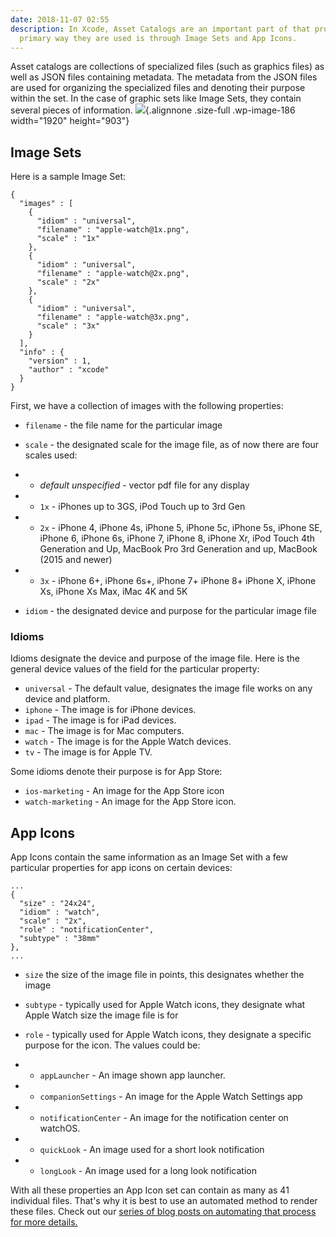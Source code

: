 ```yaml
---
date: 2018-11-07 02:55
description: In Xcode, Asset Catalogs are an important part of that process and the
  primary way they are used is through Image Sets and App Icons.
---
```

Asset catalogs are collections of specialized files (such as graphics
files) as well as JSON files containing metadata. The metadata from the
JSON files are used for organizing the specialized files and denoting
their purpose within the set. In the case of graphic sets like Image
Sets, they contain several pieces of information.
![](https://learningswift.brightdigit.com/wp-content/uploads/sites/2/2018/10/AppIcons.jpg){.alignnone
.size-full .wp-image-186 width="1920" height="903"}

## Image Sets

Here is a sample Image Set:

    {
      "images" : [
        {
          "idiom" : "universal",
          "filename" : "apple-watch@1x.png",
          "scale" : "1x"
        },
        {
          "idiom" : "universal",
          "filename" : "apple-watch@2x.png",
          "scale" : "2x"
        },
        {
          "idiom" : "universal",
          "filename" : "apple-watch@3x.png",
          "scale" : "3x"
        }
      ],
      "info" : {
        "version" : 1,
        "author" : "xcode"
      }
    }

First, we have a collection of images with the following properties:

-   `filename` - the file name for the particular image

-   `scale` - the designated scale for the image file, as of now there
    are four scales used:

-   -   *default unspecified* - vector pdf file for any display

-   -   `1x` - iPhones up to 3GS, iPod Touch up to 3rd Gen

-   -   `2x` - iPhone 4, iPhone 4s, iPhone 5, iPhone 5c, iPhone 5s,
        iPhone SE, iPhone 6, iPhone 6s, iPhone 7, iPhone 8, iPhone Xr,
        iPod Touch 4th Generation and Up, MacBook Pro 3rd Generation and
        up, MacBook (2015 and newer)

-   -   `3x` - iPhone 6+, iPhone 6s+, iPhone 7+ iPhone 8+ iPhone X,
        iPhone Xs, iPhone Xs Max, iMac 4K and 5K

-   `idiom` - the designated device and purpose for the particular image
    file

### Idioms

Idioms designate the device and purpose of the image file. Here is the
general device values of the field for the particular property:

-   `universal` - The default value, designates the image file works on
    any device and platform.
-   `iphone` - The image is for iPhone devices.
-   `ipad` - The image is for iPad devices.
-   `mac` - The image is for Mac computers.
-   `watch` - The image is for the Apple Watch devices.
-   `tv` - The image is for Apple TV.

Some idioms denote their purpose is for App Store:

-   `ios-marketing` - An image for the App Store icon
-   `watch-marketing` - An image for the App Store icon.

## App Icons

App Icons contain the same information as an Image Set with a few
particular properties for app icons on certain devices:

    ...
    {
      "size" : "24x24",
      "idiom" : "watch",
      "scale" : "2x",
      "role" : "notificationCenter",
      "subtype" : "38mm"
    },
    ...

-   `size` the size of the image file in points, this designates whether
    the image

-   `subtype` - typically used for Apple Watch icons, they designate
    what Apple Watch size the image file is for

-   `role` - typically used for Apple Watch icons, they designate a
    specific purpose for the icon. The values could be:

-   -   `appLauncher` - An image shown app launcher.

-   -   `companionSettings` - An image for the Apple Watch Settings app

-   -   `notificationCenter` - An image for the notification center on
        watchOS.

-   -   `quickLook` - An image used for a short look notification

-   -   `longLook` - An image used for a long look notification

With all these properties an App Icon set can contain as many as 41
individual files. That's why it is best to use an automated method
to render these files. Check out our [series of blog posts on automating
that process for more
details.](https://learningswift.brightdigit.com/category/building-icons-and-image-sets/)